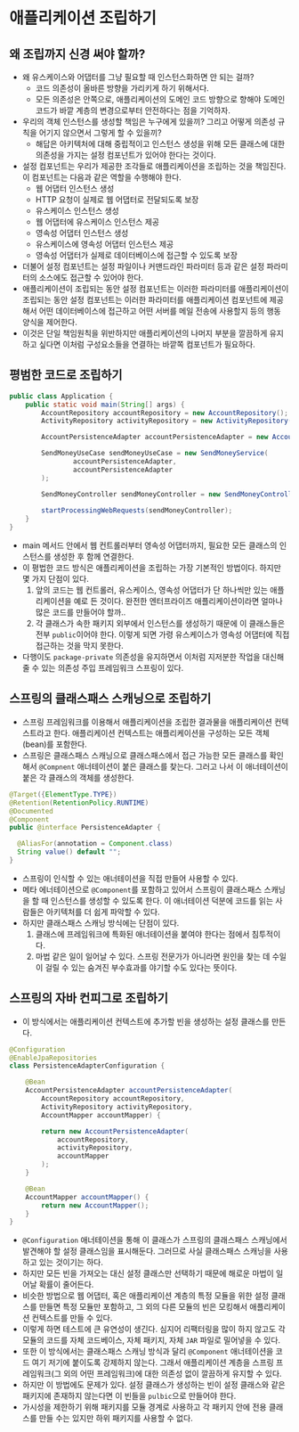 # 애플리케이션 조립하기

## 왜 조립까지 신경 써야 할까?

* 왜 유스케이스와 어댑터를 그냥 필요할 때 인스턴스화하면 안 되는 걸까?
  * 코드 의존성이 올바른 방향을 가리키게 하기 위해서다.
  * 모든 의존성은 안쪽으로, 애플리케이션의 도메인 코드 방향으로 향해야 도메인 코드가 바깥 계층의 변경으로부터 안전하다는 점을 기억하자.
* 우리의 객체 인스턴스를 생성할 책임은 누구에게 있을끼? 그리고 어떻게 의존성 규칙을 어기지 않으면서 그렇게 할 수 있을끼?
  * 해답은 아키텍처에 대해 중립적이고 인스턴스 생성을 위해 모든 클래스에 대한 의존성을 가지는 설정 컴포넌트가 있어야 한다는 것이다.
* 설정 컴포넌트는 우리가 제공한 조각들로 애플리케이션을 조립하는 것을 책임진다. 이 컴포넌트는 다음과 같은 역할을 수행해야 한다.
  * 웹 어댑터 인스턴스 생성
  * HTTP 요청이 실제로 웹 어댑터로 전달되도록 보장
  * 유스케이스 인스턴스 생성
  * 웹 어댑터에 유스케이스 인스턴스 제공
  * 영속성 어댑터 인스턴스 생성
  * 유스케이스에 영속성 어댑터 인스턴스 제공
  * 영속성 어댑터가 실제로 데이터베이스에 접근할 수 있도록 보장
* 더불어 설정 컴포넌트는 설정 파일이나 커맨드라인 파라미터 등과 같은 설정 파라미터의 소스에도 접근할 수 있어야 한다.
* 애플리케이션이 조립되는 동안 설정 컴포넌트는 이러한 파라미터를 애플리케이션이 조립되는 동안 설정 컴포넌트는 이러한 파라미터를 애플리케이션
 컴포넌트에 제공해서 어떤 데이터베이스에 접근하고 어떤 서버를 메일 전송에 사용할지 등의 행동 양식을 제어한다.
* 이것은 단일 책임원칙을 위반하지만 애플리케이션의 나머지 부분을 깔끔하게 유지하고 싶다면 이처럼 구성요소들을 연결하는 바깥쪽 컴포넌트가 필요하다.

## 평범한 코드로 조립하기

```java
public class Application {
    public static void main(String[] args) {
        AccountRepository accountRepository = new AccountRepository();
        ActivityRepository activityRepository = new ActivityRepository();

        AccountPersistenceAdapter accountPersistenceAdapter = new AccountPersistenceAdapter(accountRepository, activityRepository);

        SendMoneyUseCase sendMoneyUseCase = new SendMoneyService(
                accountPersistenceAdapter,
                accountPersistenceAdapter
        );

        SendMoneyController sendMoneyController = new SendMoneyController(sendMoneyUseCase);
        
        startProcessingWebRequests(sendMoneyController);
    }
}
```

* main 메서드 안에서 웹 컨트롤러부터 영속성 어댑터까지, 필요한 모든 클래스의 인스턴스를 생성한 후 함께 연결한다.
* 이 평법한 코드 방식은 애플리케이션을 조립하는 가장 기본적인 방법이다. 하지만 몇 가지 단점이 있다.
  1. 앞의 코드는 웹 컨트롤러, 유스케이스, 영속성 어댑터가 단 하나씩만 있는 애플리케이션을 예로 든 것이다. 완전한 엔터프라이즈 애플리케이션이라면 
   얼마나 많은 코드를 만들어야 할까..
  2. 각 클래스가 속한 패키지 외부에서 인스턴스를 생성하기 때문에 이 클래스들은 전부 `public`이어야 한다. 이렇게 되면 가령 유스케이스가
   영속성 어댑터에 직접 접근하는 것을 막지 못한다.
* 다행이도 `package-private` 의존성을 유지하면서 이처럼 지저분한 작업을 대신해줄 수 있는 의존성 주입 프레임워크 스프링이 있다.

## 스프링의 클래스패스 스캐닝으로 조립하기

* 스프링 프레임워크를 이용해서 애플리케이션을 조립한 결과물을 애플리케이션 컨텍스트라고 한다. 애플리케이션 컨텍스트는 애플리케이션을 구성하는 모든 객체(bean)를 포함한다.
* 스프링은 클래스패스 스캐닝으로 클래스패스에서 접근 가능한 모든 클래스를 확인해서 `@Compnent` 애너테이션이 붙은 클래스를 찾는다. 그러고 나서 
 이 애너테이션이 붙은 각 클래스의 객체를 생성한다.

```java
@Target({ElementType.TYPE})
@Retention(RetentionPolicy.RUNTIME)
@Documented
@Component
public @interface PersistenceAdapter {

  @AliasFor(annotation = Component.class)
  String value() default "";
}
```

* 스프링이 인식할 수 있는 애너테이션을 직접 만들어 사용할 수 있다.
* 메타 에너테이션으로 `@Component`를 포함하고 있어서 스프링이 클래스패스 스캐닝을 할 때 인스턴스를 생성할 수 있도록 한다. 이 애너테이션 덕분에 코드를 읽는 
 사람들은 아키텍처를 더 쉽게 파악할 수 있다.
* 하지만 클래스패스 스캐닝 방식에는 단점이 있다.
  1. 클래스에 프레임워크에 특화된 애너테이션을 붙여야 한다는 점에서 침투적이다.
  2. 마법 같은 일이 일어날 수 있다. 스프링 전문가가 아니라면 원인을 찾는 데 수일이 걸릴 수 있는 숨겨진 부수효과를 야기할 수도 있다는 뜻이다.

## 스프링의 자바 컨피그로 조립하기

* 이 방식에서는 애플리케이션 컨텍스트에 추가할 빈을 생성하는 설정 클래스를 만든다.

```java
@Configuration
@EnableJpaRepositories
class PersistenceAdapterConfiguration {

    @Bean
    AccountPersistenceAdapter accountPersistenceAdapter(
        AccountRepository accountRepository,
        ActivityRepository activityRepository,
        AccountMapper accountMapper) {

        return new AccountPersistenceAdapter(
            accountRepository,
            activityRepository,
            accountMapper
        );
    }

    @Bean
    AccountMapper accountMapper() {
        return new AccountMapper();
    }
}
```

* `@Configuration` 애너테이션을 통해 이 클래스가 스프링의 클래스패스 스캐닝에서 발견해야 할 설정 클래스임을 표시해둔다. 그러므로 사실 
 클래스패스 스캐닝을 사용하고 있는 것이기는 하다.
* 하지만 모든 빈을 가져오는 대신 설정 클래스만 선택하기 때문에 해로운 마법이 일어날 확률이 줄어든다.
* 비슷한 방법으로 웹 어댑터, 혹은 애플리케이션 계층의 특정 모듈을 위한 설정 클래스를 만들면 특정 모듈만 포함하고, 그 외의 다른 모듈의 빈은
모킹해서 애플리케이션 컨텍스트를 만들 수 있다.
* 이렇게 하면 테스트에 큰 유연성이 생긴다. 심지어 리팩터링을 많이 하지 않고도 각 모듈의 코드를 자체 코드베이스, 자체 패키지, 자체 `JAR` 파일로 밀어넣을 수 있다.
* 또한 이 방식에서는 클래스패스 스캐닝 방식과 달리 `@Component` 애너테이션을 코드 여기 저기에 붙이도록 강제하지 않는다. 그래서 애플리케이션 계층을 스프링 프레임워크(그 외의
 어떤 프레임워크)에 대한 의존성 없이 깔끔하게 유지할 수 있다.
* 하지만 이 방법에도 문제가 있다. 설정 클래스가 생성하는 빈이 설정 클래스와 같은 패키지에 존재하지 않는다면 이 빈들을 `pulbic`으로 만들어야 한다.
* 가시성을 제한하기 위해 패키지를 모듈 경계로 사용하고 각 패키지 안에 전용 클래스를 만들 수는 있지만 하위 패키지를 사용할 수 없다.
